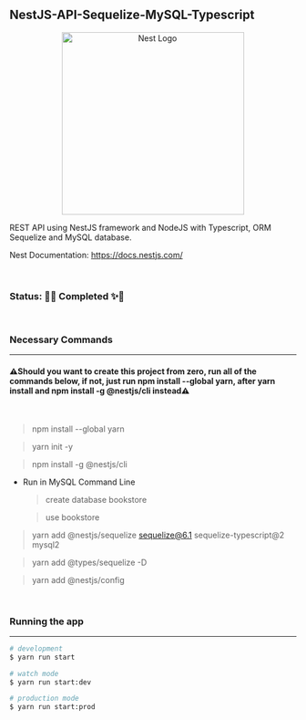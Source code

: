 ## NestJS-API-Sequelize-MySQL-Typescript

<p align="center">
  <a href="http://nestjs.com/" target="blank"><img src="https://nestjs.com/img/logo_text.svg" width="320" alt="Nest Logo" /></a>
</p>

REST API using NestJS framework and NodeJS with Typescript, ORM Sequelize and MySQL database.

Nest Documentation: https://docs.nestjs.com/

<br>

### **Status**: 🥂✨ Completed ✨🥂
<br>

### Necessary Commands 
---

#### ⚠️Should you want to create this project from zero, run all of the commands below, if not, just run **npm install --global yarn**, after **yarn install** and **npm install -g @nestjs/cli** instead⚠️

<br>


> npm install --global yarn

> yarn init -y

> npm install -g @nestjs/cli

* Run in MySQL Command Line

  > create database bookstore

  > use bookstore

> yarn add @nestjs/sequelize sequelize@6.1 sequelize-typescript@2 mysql2

> yarn add @types/sequelize -D

> yarn add @nestjs/config

<br>

### Running the app
---

```bash
# development
$ yarn run start

# watch mode
$ yarn run start:dev

# production mode
$ yarn run start:prod
```